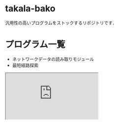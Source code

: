 # takala-bako

汎用性の高いプログラムをストックするリポジトリです．

# プログラム一覧

* ネットワークデータの読み取りモジュール
* 最短経路探索

<iframe src="https://charty.live/charts?chtype=pielegend&chl=Mon,Tue,Wed&chd=100,90,198&cht=Daily%20Data&chtc=000000&chaxc=000000"></iframe>
